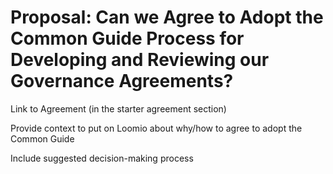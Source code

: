 # Proposal: Can we Agree to Adopt the Common Guide Process for Developing and Reviewing our Governance Agreements? 

Link to Agreement (in the starter agreement section)

Provide context to put on Loomio about why/how to agree to adopt the Common Guide

Include suggested decision-making process 
